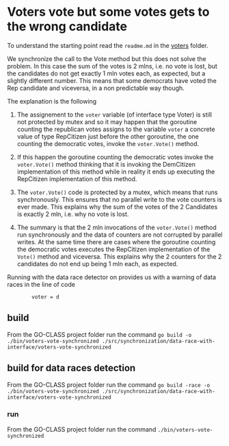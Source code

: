 # Voters vote but some votes gets to the wrong candidate

To understand the starting point read the `readme.md` in the [voters](../voters/) folder.

We synchronize the call to the Vote method but this does not solve the problem. In this case the sum of the votes is 2 mlns, i.e. no vote is lost,
but the candidates do not get exactly 1 mln votes each, as expected, but a slightly different number.
This means that some democrats have voted the Rep candidate and viceversa, in a non predictable way though.

The explanation is the following

1. The assignement to the `voter` variable (of interface type Voter) is still not protected by mutex and so it may happen that the goroutine counting the republican votes assigns to the variable `voter` a concrete value of type RepCitizen just before the other goroutine, the one counting the democratic votes, invoke the `voter.Vote()` method.

2. If this happen the goroutine counting the democratic votes invoke the `voter.Vote()` method thinking that it is invoking the DemCitizen implementation of this method while in reality it ends up executing the RepCitizen implementation of this method.

3. The `voter.Vote()` code is protected by a mutex, which means that runs synchronously. This ensures that no parallel write to the vote counters is ever made. This explains why the sum of the votes of the 2 Candidates is exactly 2 mln, i.e. why no vote is lost.

4. The summary is that the 2 mln invocations of the `voter.Vote()` method run synchronously and the data of counters are not corrupted by parallel writes. At the same time there are cases where the goroutine counting the democratic votes executes the RepCitizen implementation of the `Vote()` method and viceversa. This explains why the 2 counters for the 2 candidates do not end up being 1 mln each, as expected.

Running with the data race detector on provides us with a warning of data races in the line of code

            voter = d

## build

From the GO-CLASS project folder run the command
`go build -o ./bin/voters-vote-synchronized ./src/synchronization/data-race-with-interface/voters-vote-synchronized`

## build for data races detection

From the GO-CLASS project folder run the command
`go build -race -o ./bin/voters-vote-synchronized ./src/synchronization/data-race-with-interface/voters-vote-synchronized`

### run

From the GO-CLASS project folder run the command
`./bin/voters-vote-synchronized`
